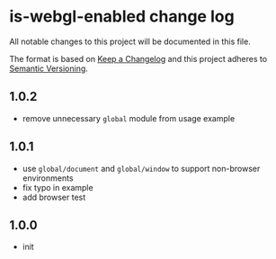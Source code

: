 # is-webgl-enabled change log

All notable changes to this project will be documented in this file.

The format is based on [Keep a Changelog](http://keepachangelog.com/)
and this project adheres to [Semantic Versioning](http://semver.org/).

## 1.0.2

- remove unnecessary `global` module from usage example

## 1.0.1

- use `global/document` and `global/window` to support non-browser environments
- fix typo in example
- add browser test

## 1.0.0

- init
